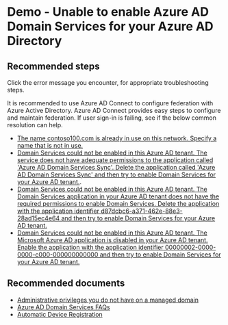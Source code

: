 <properties
	pageTitle="Demo - Unable to enable Azure AD Domain Services for your Azure AD Directory"
	description="Azure AD Domain Services"
	service="microsoft.aad"
	resource="Microsoft_AAD_DomainServices"
	authors="arluca"
	selfHelpType="resource"
	displayOrder="100"
	cloudEnvironments="public"
/>

# Demo - Unable to enable Azure AD Domain Services for your Azure AD Directory

## **Recommended steps**
Click the error message you encounter, for appropriate troubleshooting steps. 

It is recommended to use Azure AD Connect to configure federation with Azure Active Directory. Azure AD Connect provides easy steps to configure and maintain federation. If user sign-in is failing, see if the below common resolution can help.

*	[The name contoso100.com is already in use on this network. Specify a name that is not in use.](https://docs.microsoft.com/azure/active-directory-domain-services/active-directory-ds-troubleshooting#domain-name-conflict)
*	[Domain Services could not be enabled in this Azure AD tenant. The service does not have adequate permissions to the application called 'Azure AD Domain Services Sync'. Delete the application called 'Azure AD Domain Services Sync' and then try to enable Domain Services for your Azure AD tenant.](https://docs.microsoft.com/azure/active-directory-domain-services/active-directory-ds-troubleshooting#inadequate-permissions).  
*	[Domain Services could not be enabled in this Azure AD tenant. The Domain Services application in your Azure AD tenant does not have the required permissions to enable Domain Services. Delete the application with the application identifier d87dcbc6-a371-462e-88e3-28ad15ec4e64 and then try to enable Domain Services for your Azure AD tenant.](https://docs.microsoft.com/azure/active-directory-domain-services/active-directory-ds-troubleshooting#invalid-configuration)
*	[Domain Services could not be enabled in this Azure AD tenant. The Microsoft Azure AD application is disabled in your Azure AD tenant. Enable the application with the application identifier 00000002-0000-0000-c000-000000000000 and then try to enable Domain Services for your Azure AD tenant.](https://docs.microsoft.com/azure/active-directory-domain-services/active-directory-ds-troubleshooting#microsoft-graph-disabled.)

## **Recommended documents**
* [Administrative privileges you do not have on a managed domain](https://docs.microsoft.com/azure/active-directory-domain-services/active-directory-ds-admin-guide-administer-domain#administrative-privileges-you-do-not-have-on-a-managed-domain)
* [Azure AD Domain Services FAQs](https://docs.microsoft.com/azure/active-directory-domain-services/active-directory-ds-faqs)
* [Automatic Device Registration](https://docs.microsoft.com/azure/active-directory/active-directory-conditional-access-automatic-device-registration-troubleshoot-windows)
